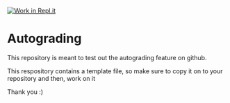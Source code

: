[![Work in Repl.it](https://classroom.github.com/assets/work-in-replit-14baed9a392b3a25080506f3b7b6d57f295ec2978f6f33ec97e36a161684cbe9.svg)](https://classroom.github.com/online_ide?assignment_repo_id=4696219&assignment_repo_type=AssignmentRepo)
# Autograding
This repository is meant to test out the autograding feature on github.

This respository contains a template file, so make sure to copy it on to your repository and then, work on it 


Thank you :)
